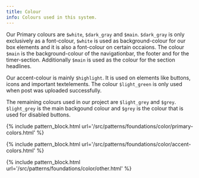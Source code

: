 ```yaml
---
title: Colour
info: Colours used in this system. 
---
```


Our Primary colours are `$white`, `$dark_gray` and `$main`. `$dark_gray` is only exclusively as a font-colour, `$white` is used as background-colour for our box elements and it is also a font-colour on certain occaions. The colour `$main` is the background-colour of the navigationbar, the footer and for the timer-section. Additionally `$main` is used as the colour for the section headlines.

Our accent-colour is mainly `$highlight`. It is used on elements like buttons, icons and important textelements. The colour `$light_green` is only used when post was uploaded successfully.

The remaining colours used in our project are `$light_grey` and `$grey`. `$light_grey` is the main backgound colour and `$grey` is the colour that is used for disabled buttons.

{% include pattern_block.html url='/src/patterns/foundations/color/primary-colors.html' %}

{% include pattern_block.html url='/src/patterns/foundations/color/accent-colors.html' %}

{% include pattern_block.html url='/src/patterns/foundations/color/other.html' %}